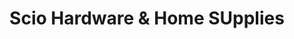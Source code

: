 ---
title: "Scio Hardware & Home SUpplies"
url: /scio/scio-hardware-und-home-supplies/
shop: Eisenwaren
---